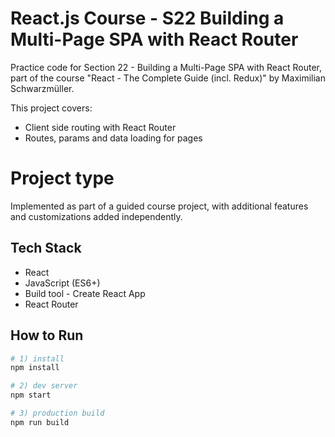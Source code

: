 # React.js Course - S22 Building a Multi-Page SPA with React Router

Practice code for Section 22 - Building a Multi-Page SPA with React Router, part of the course "React - The Complete Guide (incl. Redux)" by Maximilian Schwarzmüller.

This project covers:
- Client side routing with React Router
- Routes, params and data loading for pages
  
# Project type
Implemented as part of a guided course project, with additional features and customizations added independently.

## Tech Stack
- React
- JavaScript (ES6+)
- Build tool - Create React App
- React Router
## How to Run

```bash
# 1) install
npm install

# 2) dev server
npm start

# 3) production build
npm run build
```
